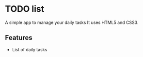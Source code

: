 # TODO list
A simple app to manage your daily tasks
It uses HTML5 and CSS3.
## Features
* List of daily tasks
